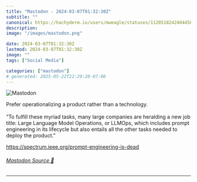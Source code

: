 ```yaml
---
title: "Mastodon - 2024-03-07T01:32:30Z"
subtitle: ""
canonical: https://hachyderm.io/users/mweagle/statuses/112051824240445883
description:
image: "/images/mastodon.png"

date: 2024-03-07T01:32:30Z
lastmod: 2024-03-07T01:32:30Z
image: ""
tags: ["Social Media"]

categories: ["mastodon"]
# generated: 2025-05-22T22:29:20-07:00
---
```

![Mastodon](/images/mastodon.png)

<p>Prefer operationalizing a product rather than a technology. <br /> <br />“To fulfill these myriad tasks, many large companies are heralding a new job title: Large Language Model Operations, or LLMOps, which includes prompt engineering in its lifecycle but also entails all the other tasks needed to deploy the product.”</p><p><a href="https://spectrum.ieee.org/prompt-engineering-is-dead" target="_blank" rel="nofollow noopener noreferrer" translate="no"><span class="invisible">https://</span><span class="ellipsis">spectrum.ieee.org/prompt-engin</span><span class="invisible">eering-is-dead</span></a></p>


###### [Mastodon Source 🐘](https://hachyderm.io/@mweagle/112051824240445883)

___
